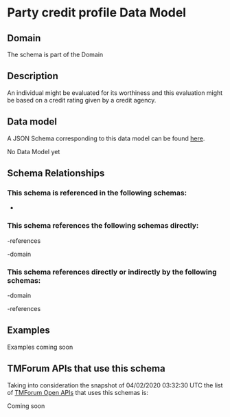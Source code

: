 # Party credit profile Data Model

## Domain

The  schema is part of the  Domain

## Description

An individual might be evaluated for its worthiness and this evaluation might be based on a credit rating given by a credit agency.

## Data model

A JSON Schema corresponding to this data model can be found
[here](https://github.com/tmforum-rand/schemas/blob/candidates/EngagedParty/PartyCreditProfile.schema.json).

No Data Model yet

## Schema Relationships

### This schema is referenced in the following schemas:

-

### This schema references the following schemas directly:

-references

-domain

### This schema references directly or indirectly by the following schemas:

-domain

-references



## Examples

Examples coming soon

## TMForum APIs that use this schema

Taking into consideration the snapshot of 04/02/2020 03:32:30 UTC the list of [TMForum Open APIs](https://www.tmforum.org/open-apis/) that uses this schemas is:

Coming soon